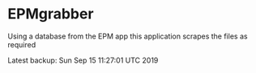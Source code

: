 # EPMgrabber
Using a database from the EPM app this application scrapes the files as required


Latest backup: Sun Sep 15 11:27:01 UTC 2019
